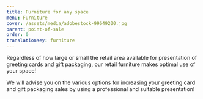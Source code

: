 ```yaml
---
title: Furniture for any space
menu: Furniture
cover: /assets/media/adobestock-99649200.jpg
parent: point-of-sale
order: 0
translationKey: furniture
---
```

Regardless of how large or small the retail area available for presentation of greeting cards and gift packaging, our retail furniture makes optimal use of your space!

We will advise you on the various options for increasing your greeting card and gift packaging sales by using a professional and suitable presentation!

